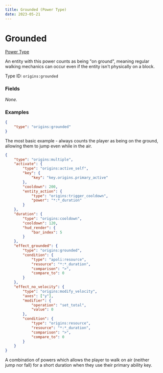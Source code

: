 ```yaml
---
title: Grounded (Power Type)
date: 2023-05-21
---
```


# Grounded

[Power Type](../power_types.md)

An entity with this power counts as being "on ground", meaning regular walking mechanics can occur even if the entity isn't physically on a block.

Type ID: `origins:grounded`


### Fields

_None._



### Examples

```json
{
    "type": "origins:grounded"
}
```

The most basic example - always counts the player as being on the ground, allowing them to jump even while in the air.
<br>

```json
{
    "type": "origins:multiple",
    "activate": {
        "type": "origins:active_self",
        "key": {
			"key": "key.origins.primary_active"
		},
		"cooldown": 200,
		"entity_action": {
			"type": "origins:trigger_cooldown",
			"power": "*:*_duration"
		}
    },
    "duration": {
        "type": "origins:cooldown",
        "cooldown": 120,
        "hud_render": {
			"bar_index": 5
		}
    },
	"effect_grounded": {
		"type": "origins:grounded",
		"condition": {
			"type": "apoli:resource",
			"resource": "*:*_duration",
			"comparison": ">",
			"compare_to": 0
		}
	},
	"effect_no_velocity": {
		"type": "origins:modify_velocity",
		"axes": ["y"],
		"modifier": {
			"operation": "set_total",
			"value": 0
		},
		"condition": {
			"type": "origins:resource",
			"resource": "*:*_duration",
			"comparison": ">",
			"compare_to": 0
		}
	}
}
```

A combination of powers which allows the player to walk on air (neither jump nor fall) for a short duration when they use their primary ability key.
